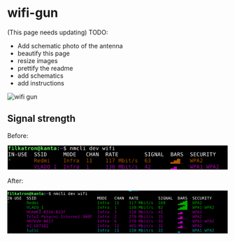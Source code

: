# wifi-gun
(This page needs updating)
TODO:
  - Add schematic photo of the antenna
  - beautify this page
  - resize images
  - prettify the readme
  - add schematics
  - add instructions

![wifi gun](images/wifigun1.jpg)



## Signal strength

Before:

![wifi signal before](images/wifi_before.png)

After:

![wifi signal after](images/wifi_after.png)




